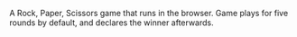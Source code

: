 A Rock, Paper, Scissors game that runs in the browser. 
Game plays for five rounds by default, and declares the winner afterwards.